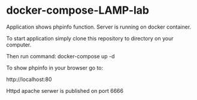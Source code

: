 # docker-compose-LAMP-lab


Application shows phpinfo function. Server is running on docker container.

To start application simply clone this repository to directory on your computer.

Then run command: docker-compose up -d

To show phpinfo in your browser go to:

http://localhost:80

Httpd apache serwer is published on port 6666
